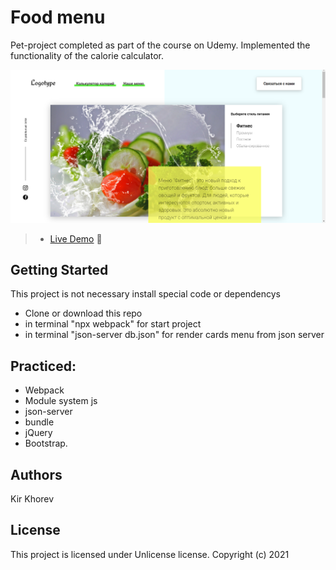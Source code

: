 # Food menu
Pet-project completed as part of the course on Udemy. Implemented the functionality of the calorie calculator.

![screenshot](./img/screenshot.png "screenshot ")

> - [Live Demo](https://khorek.github.io/food-menu/) :avocado:

## Getting Started
This project is not necessary install special code or dependencys
- Clone or download this repo
- in terminal "npx webpack" for start project
- in terminal "json-server db.json" for render cards menu from json server

## Practiced:
- Webpack
- Module system js
- json-server
- bundle 
- jQuery 
- Bootstrap.

## Authors
Kir Khorev

## License
This project is licensed under Unlicense license.
Copyright (c) 2021
